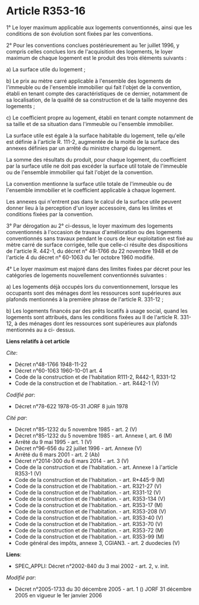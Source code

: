 # Article R353-16

1° Le loyer maximum applicable aux logements conventionnés, ainsi que les conditions de son évolution sont fixées par les
conventions.

2° Pour les conventions conclues postérieurement au 1er juillet 1996, y compris celles conclues lors de l'acquisition des
logements, le loyer maximum de chaque logement est le produit des trois éléments suivants :

a) La surface utile du logement ;

b) Le prix au mètre carré applicable à l'ensemble des logements de l'immeuble ou de l'ensemble immobilier qui fait l'objet de
la convention, établi en tenant compte des caractéristiques de ce dernier, notamment de sa localisation, de la qualité de sa
construction et de la taille moyenne des logements ;

c) Le coefficient propre au logement, établi en tenant compte notamment de sa taille et de sa situation dans l'immeuble ou
l'ensemble immobilier.

La surface utile est égale à la surface habitable du logement, telle qu'elle est définie à l'article R. 111-2, augmentée de
la moitié de la surface des annexes définies par un arrêté du ministre chargé du logement.

La somme des résultats du produit, pour chaque logement, du coefficient par la surface utile ne doit pas excéder la surface
util totale de l'immeuble ou de l'ensemble immobilier qui fait l'objet de la convention.

La convention mentionne la surface utile totale de l'immeuble ou de l'ensemble immobilier et le coefficient applicable à
chaque logement.

Les annexes qui n'entrent pas dans le calcul de la surface utile peuvent donner lieu à la perception d'un loyer accessoire,
dans les limites et conditions fixées par la convention.

3° Par dérogation au 2° ci-dessus, le loyer maximum des logements conventionnés à l'occasion de travaux d'amélioration ou des
logements conventionnés sans travaux pendant le cours de leur exploitation est fixé au mètre carré de surface corrigée, telle
que celle-ci résulte des dispositions de l'article R. 442-1, du décret n° 48-1766 du 22 novembre 1948 et de l'article 4 du
décret n° 60-1063 du 1er octobre 1960 modifié.

4° Le loyer maximum est majoré dans des limites fixées par décret pour les catégories de logements nouvellement conventionnés
suivantes :

a) Les logements déjà occupés lors du conventionnement, lorsque les occupants sont des ménages dont les ressources sont
supérieures aux plafonds mentionnés à la première phrase de l'article R. 331-12 ;

b) Les logements financés par des prêts locatifs à usage social, quand les logements sont attribués, dans les conditions
fixées au II de l'article R. 331-12, à des ménages dont les ressources sont supérieures aux plafonds mentionnés au a ci-
dessus.

**Liens relatifs à cet article**

_Cite_:

  - Décret n°48-1766 1948-11-22
  - Décret n°60-1063 1960-10-01 art. 4
  - Code de la construction et de l'habitation R111-2, R442-1, R331-12
  - Code de la construction et de l'habitation. - art. R442-1 (V)

_Codifié par_:

  - Décret n°78-622 1978-05-31 JORF 8 juin 1978

_Cité par_:

  - Décret n°85-1232 du 5 novembre 1985 - art. 2 (V)
  - Décret n°85-1232 du 5 novembre 1985 - art. Annexe I, art. 6 (M)
  - Arrêté du 9 mai 1995 - art. 1 (V)
  - Décret n°96-656 du 22 juillet 1996 - art. Annexe (V)
  - Arrêté du 6 mars 2001 - art. 2 (Ab)
  - Décret n°2014-300 du 6 mars 2014 - art. 3 (V)
  - Code de la construction et de l'habitation. - art. Annexe I à l'article R353-1 (V)
  - Code de la construction et de l'habitation. - art. R*445-9 (M)
  - Code de la construction et de l'habitation. - art. R321-27 (V)
  - Code de la construction et de l'habitation. - art. R331-12 (V)
  - Code de la construction et de l'habitation. - art. R353-134 (V)
  - Code de la construction et de l'habitation. - art. R353-17 (M)
  - Code de la construction et de l'habitation. - art. R353-208 (V)
  - Code de la construction et de l'habitation. - art. R353-40 (V)
  - Code de la construction et de l'habitation. - art. R353-70 (V)
  - Code de la construction et de l'habitation. - art. R353-72 (M)
  - Code de la construction et de l'habitation. - art. R353-99 (M)
  - Code général des impôts, annexe 3, CGIAN3. - art. 2 duodecies (V)

**Liens**:

  - SPEC_APPLI: Décret n°2002-840 du 3 mai 2002 - art. 2, v. init.

_Modifié par_:

  - Décret n°2005-1733 du 30 décembre 2005 - art. 1 () JORF 31 décembre 2005 en vigueur le 1er janvier 2006
